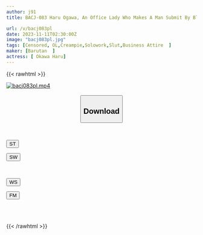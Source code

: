```yaml
---
author: j91
title: BACJ-083 Haru Ogawa, An Office Lady Who Makes A Man Submit By Blaming Her With Dirty Words And Rises To The Top

url: /v/bacj083pl
date: 2023-11-11T02:30:00Z
image: "bacj083pl.jpg"
tags: [Censored, OL,Creampie,Solowork,Slut,Business Attire	]
maker: [Barutan  ]
actress: [ Okawa Haru]
---
```



{{< rawhtml >}}

<div class="video" data-videoid="Zxd332w1kjhq2Q2">
    <a href="javascript:;">
        <img src="https://my.j91.asia/v/bacj083pl/bacj083pl.jpg" width="WIDTH" height="HEIGHT" alt="bacj083pl.mp4" loading="lazy">
    </a>
</div>

<script type="text/javascript" src="https://j91.asia/asset/on-demand-st.js"></script>

<br>
  <link rel="stylesheet" href="https://j91.asia/asset/bs5.css">
  
  <center>
  <button class="btn btn-primary" type="button" data-bs-toggle="collapse" data-bs-target=".multi-collapse" aria-expanded="false" aria-controls="multiCollapseExample1 multiCollapseExample2"><h2>Download</h2></button></center>
</p>
<div class="row">
  <div class="col">
    <div class="collapse multi-collapse" id="multiCollapseExample1">
      <div class="card card-body">
	      	      <br>
<div class="buttons">  
<p><a href="https://streamtape.to/v/Zxd332w1kjhq2Q2" target="_blank"><button class="btn-hover color-3"><i class="fa fa-download"></i> ST</button></a></p>
<p><a href="https://sfastwish.com/v4osibuba797" target="_blank"><button class="btn-hover color-2"><i class="fa fa-download"></i> SW</button></a></p></div>
    </div>
  </div>
</div>
  <div class="col">
    <div class="collapse multi-collapse" id="multiCollapseExample2">
      <div class="card card-body">
	      <br>
<div class="buttons">
<p><a href="javascript:;" target="_blank"><button class="btn-hover color-9"><i class="fa fa-download"></i> WS</button></a></p>
<p><a href="javascript:;" target="_blank"><button class="btn-hover color-8"><i class="fa fa-download"></i> FM</button></a></p></div>
<br><br>
      </div>
    </div>
  </div>
</div>

{{< /rawhtml >}}
